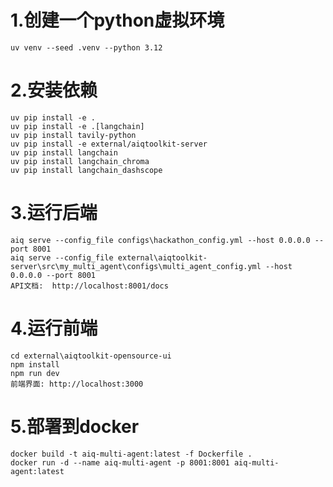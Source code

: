 # 1.创建一个python虚拟环境
```commandline
uv venv --seed .venv --python 3.12
```

# 2.安装依赖
```commandline
uv pip install -e .
uv pip install -e .[langchain]
uv pip install tavily-python
uv pip install -e external/aiqtoolkit-server
uv pip install langchain
uv pip install langchain_chroma
uv pip install langchain_dashscope
```

# 3.运行后端
```commandline
aiq serve --config_file configs\hackathon_config.yml --host 0.0.0.0 --port 8001
aiq serve --config_file external\aiqtoolkit-server\src\my_multi_agent\configs\multi_agent_config.yml --host 0.0.0.0 --port 8001
API文档:  http://localhost:8001/docs
```

# 4.运行前端
```commandline
cd external\aiqtoolkit-opensource-ui
npm install
npm run dev
前端界面: http://localhost:3000
```

# 5.部署到docker
```commandline
docker build -t aiq-multi-agent:latest -f Dockerfile .
docker run -d --name aiq-multi-agent -p 8001:8001 aiq-multi-agent:latest
```